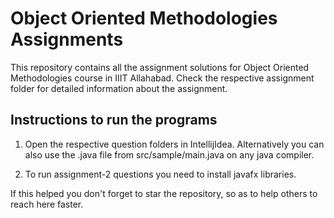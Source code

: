 # Object Oriented Methodologies Assignments

This repository contains all the assignment solutions for Object Oriented Methodologies course in IIIT Allahabad.
Check the respective assignment folder for detailed information about the assignment.

## Instructions to run the programs

1. Open the respective question folders in IntellijIdea. Alternatively you can also use the .java file from src/sample/main.java on any java compiler.

2. To run assignment-2 questions you need to install javafx libraries. 

If this helped you don't forget to star the repository, so as to help others to reach here faster.